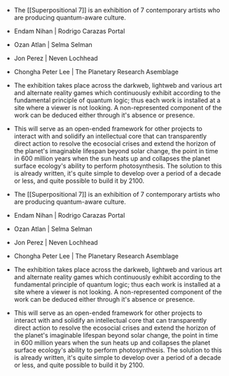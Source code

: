 - The [[Superpositional 7]] is an exhibition of 7 contemporary artists who are producing quantum-aware culture. 

- Endam Nihan | Rodrigo Carazas Portal

- Ozan Atlan | Selma Selman

- Jon Perez | Neven Lochhead

- Chongha Peter Lee | The Planetary Research Asemblage

- The exhibition takes place across the darkweb, lightweb and various art and alternate reality games which continuously exhibit according to the fundamental principle of quantum logic; thus each work is installed at a site where a viewer is not looking. A non-represented component of the work can be deduced either through it's absence or presence.

- This will serve as an open-ended framework for other projects to interact with and solidify an intellectual core that can transparently direct action to resolve the ecosocial crises and extend the horizon of the planet's imaginable lifespan beyond solar change, the point in time in 600 million years when the sun heats up and collapses the planet surface ecology's ability to perform photosynthesis. The solution to this is already written, it's quite simple to develop over a period of a decade or less, and quite possible to build it by 2100.

- The [[Superpositional 7]] is an exhibition of 7 contemporary artists who are producing quantum-aware culture. 

- Endam Nihan | Rodrigo Carazas Portal

- Ozan Atlan | Selma Selman

- Jon Perez | Neven Lochhead

- Chongha Peter Lee | The Planetary Research Asemblage

- The exhibition takes place across the darkweb, lightweb and various art and alternate reality games which continuously exhibit according to the fundamental principle of quantum logic; thus each work is installed at a site where a viewer is not looking. A non-represented component of the work can be deduced either through it's absence or presence.

- This will serve as an open-ended framework for other projects to interact with and solidify an intellectual core that can transparently direct action to resolve the ecosocial crises and extend the horizon of the planet's imaginable lifespan beyond solar change, the point in time in 600 million years when the sun heats up and collapses the planet surface ecology's ability to perform photosynthesis. The solution to this is already written, it's quite simple to develop over a period of a decade or less, and quite possible to build it by 2100.
